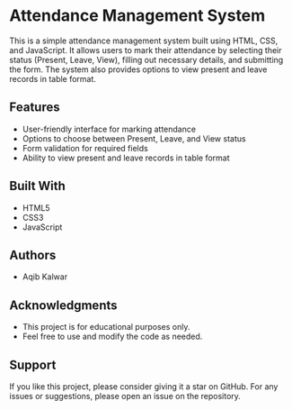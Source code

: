 # Attendance Management System

This is a simple attendance management system built using HTML, CSS, and JavaScript. It allows users to mark their attendance by selecting their status (Present, Leave, View), filling out necessary details, and submitting the form. The system also provides options to view present and leave records in table format.

## Features

- User-friendly interface for marking attendance
- Options to choose between Present, Leave, and View status
- Form validation for required fields
- Ability to view present and leave records in table format

## Built With

- HTML5
- CSS3
- JavaScript

## Authors

- Aqib Kalwar

## Acknowledgments

- This project is for educational purposes only.
- Feel free to use and modify the code as needed.

## Support

If you like this project, please consider giving it a star on GitHub. For any issues or suggestions, please open an issue on the repository.
